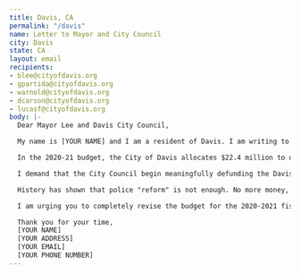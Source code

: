 ```yaml
---
title: Davis, CA
permalink: "/davis"
name: Letter to Mayor and City Council
city: Davis
state: CA
layout: email
recipients:
- blee@cityofdavis.org
- gpartida@cityofdavis.org
- warnold@cityofdavis.org
- dcarson@cityofdavis.org
- lucasf@cityofdavis.org
body: |-
  Dear Mayor Lee and Davis City Council,

  My name is [YOUR NAME] and I am a resident of Davis. I am writing to demand that the Davis City Council adopt a city budget that prioritizes community well-being, and redirects funding away from the police.

  In the 2020-21 budget, the City of Davis allocates $22.4 million to our police system, an inordinate 12% of our total budget. Furthermore, the Davis Police Department does not spend their funds in the interest of our residents' safety. Last year, counsel approved $138,000 to purchase an armored vehicle and $200,000 to purchase surveillance cameras – technologies designed to dominate and spy on our residents, endangering lives in the interest of protecting property. In this moment of unprecedented financial vulnerability and budget shortfalls, funds can be recouped by decreasing the police budget.

  I demand that the City Council begin meaningfully defunding the Davis Police Department and re-allocating those funds to programs proven to more effectively promote a safe and equitable community. We need funding for community-based mental health services, substance abuse treatment services, and affordable housing programs, not police. I demand a budget that reflects the actual needs of Davis residents.

  History has shown that police "reform" is not enough. No more money, and more importantly, no more lives must be lost to police. We must take a hard look at the way the current system in place fails to serve - and in fact actively harms - our community, and come together to reimagine the role of police in our city.

  I am urging you to completely revise the budget for the 2020-2021 fiscal year, and to invest in the people, not the police.

  Thank you for your time,
  [YOUR NAME]
  [YOUR ADDRESS]
  [YOUR EMAIL]
  [YOUR PHONE NUMBER]
---
```


